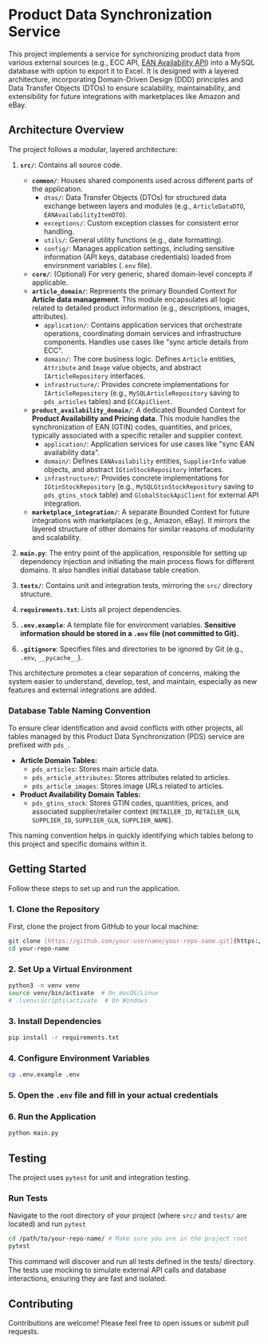 # Product Data Synchronization Service

This project implements a service for synchronizing product data from various external sources (e.g., ECC API, [EAN Availability API](https://ecc-online.net)) into a MySQL database with option to export it to Excel. It is designed with a layered architecture, incorporating Domain-Driven Design (DDD) principles and Data Transfer Objects (DTOs) to ensure scalability, maintainability, and extensibility for future integrations with marketplaces like Amazon and eBay.

## Architecture Overview

The project follows a modular, layered architecture:

1.  **`src/`**: Contains all source code.

    - **`common/`**: Houses shared components used across different parts of the application.
      - `dtos/`: Data Transfer Objects (DTOs) for structured data exchange between layers and modules (e.g., `ArticleDataDTO`, `EANAvailabilityItemDTO`).
      - `exceptions/`: Custom exception classes for consistent error handling.
      - `utils/`: General utility functions (e.g., date formatting).
      - `config/`: Manages application settings, including sensitive information (API keys, database credentials) loaded from environment variables (`.env` file).
    - **`core/`**: (Optional) For very generic, shared domain-level concepts if applicable.
    - **`article_domain/`**: Represents the primary Bounded Context for **Article data management**. This module encapsulates all logic related to detailed product information (e.g., descriptions, images, attributes).
      - `application/`: Contains application services that orchestrate operations, coordinating domain services and infrastructure components. Handles use cases like "sync article details from ECC".
      - `domain/`: The core business logic. Defines `Article` entities, `Attribute` and `Image` value objects, and abstract `IArticleRepository` interfaces.
      - `infrastructure/`: Provides concrete implementations for `IArticleRepository` (e.g., `MySQLArticleRepository` saving to `pds_articles` tables) and `ECCApiClient`.
    - **`product_availability_domain/`**: A dedicated Bounded Context for **Product Availability and Pricing data**. This module handles the synchronization of EAN (GTIN) codes, quantities, and prices, typically associated with a specific retailer and supplier context.
      - `application/`: Application services for use cases like "sync EAN availability data".
      - `domain/`: Defines `EANAvailability` entities, `SupplierInfo` value objects, and abstract `IGtinStockRepository` interfaces.
      - `infrastructure/`: Provides concrete implementations for `IGtinStockRepository` (e.g., `MySQLGtinStockRepository` saving to `pds_gtins_stock` table) and `GlobalStockApiClient` for external API integration.
    - **`marketplace_integration/`**: A separate Bounded Context for future integrations with marketplaces (e.g., Amazon, eBay). It mirrors the layered structure of other domains for similar reasons of modularity and scalability.

2.  **`main.py`**: The entry point of the application, responsible for setting up dependency injection and initiating the main process flows for different domains. It also handles initial database table creation.

3.  **`tests/`**: Contains unit and integration tests, mirroring the `src/` directory structure.

4.  **`requirements.txt`**: Lists all project dependencies.

5.  **`.env.example`**: A template file for environment variables. **Sensitive information should be stored in a `.env` file (not committed to Git).**

6.  **`.gitignore`**: Specifies files and directories to be ignored by Git (e.g., `.env`, `__pycache__`).

This architecture promotes a clear separation of concerns, making the system easier to understand, develop, test, and maintain, especially as new features and external integrations are added.

### Database Table Naming Convention

To ensure clear identification and avoid conflicts with other projects, all tables managed by this Product Data Synchronization (PDS) service are prefixed with `pds_`.

- **Article Domain Tables:**
  - `pds_articles`: Stores main article data.
  - `pds_article_attributes`: Stores attributes related to articles.
  - `pds_article_images`: Stores image URLs related to articles.
- **Product Availability Domain Tables:**
  - `pds_gtins_stock`: Stores GTIN codes, quantities, prices, and associated supplier/retailer context (`RETAILER_ID`, `RETAILER_GLN`, `SUPPLIER_ID`, `SUPPLIER_GLN`, `SUPPLIER_NAME`).

This naming convention helps in quickly identifying which tables belong to this project and specific domains within it.

## Getting Started

Follow these steps to set up and run the application.

### 1. Clone the Repository

First, clone the project from GitHub to your local machine:

```bash
git clone [https://github.com/your-username/your-repo-name.git](https://github.com/your-username/your-repo-name.git)
cd your-repo-name
```

### 2. Set Up a Virtual Environment

```bash
python3 -m venv venv
source venv/bin/activate  # On macOS/Linux
# .\venv\Scripts\activate  # On Windows
```

### 3. Install Dependencies

```bash
pip install -r requirements.txt
```

### 4. Configure Environment Variables

```bash
cp .env.example .env
```

### 5. Open the `.env` file and fill in your actual credentials

### 6. Run the Application

```bash
python main.py
```

## Testing

The project uses `pytest` for unit and integration testing.

### Run Tests

Navigate to the root directory of your project (where `src/` and `tests/` are located) and run `pytest`

```bash
cd /path/to/your-repo-name/ # Make sure you are in the project root
pytest
```

This command will discover and run all tests defined in the tests/ directory. The tests use mocking to simulate external API calls and database interactions, ensuring they are fast and isolated.

## Contributing

Contributions are welcome! Please feel free to open issues or submit pull requests.
